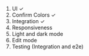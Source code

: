 1. UI ✓
2. Confirm Colors ✓
3. Integration ✓
4. Responsiveness
5. Light and dark mode
6. Edit mode
7. Testing (Integration and e2e)
